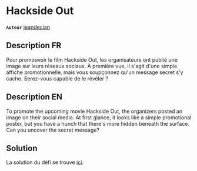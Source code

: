 # Hackside Out

**`Auteur`** [jeandecian](https://github.com/jeandecian)

## Description FR

Pour promouvoir le film Hackside Out, les organisateurs ont publié une image sur leurs réseaux sociaux. À première vue, il s'agit d'une simple affiche promotionnelle, mais vous soupçonnez qu'un message secret s'y cache. Serez-vous capable de le révéler ?

## Description EN

To promote the upcoming movie Hackside Out, the organizers posted an image on their social media. At first glance, it looks like a simple promotional poster, but you have a hunch that there's more hidden beneath the surface. Can you uncover the secret message?

## Solution

La solution du défi se trouve [ici](solution/README.md).
